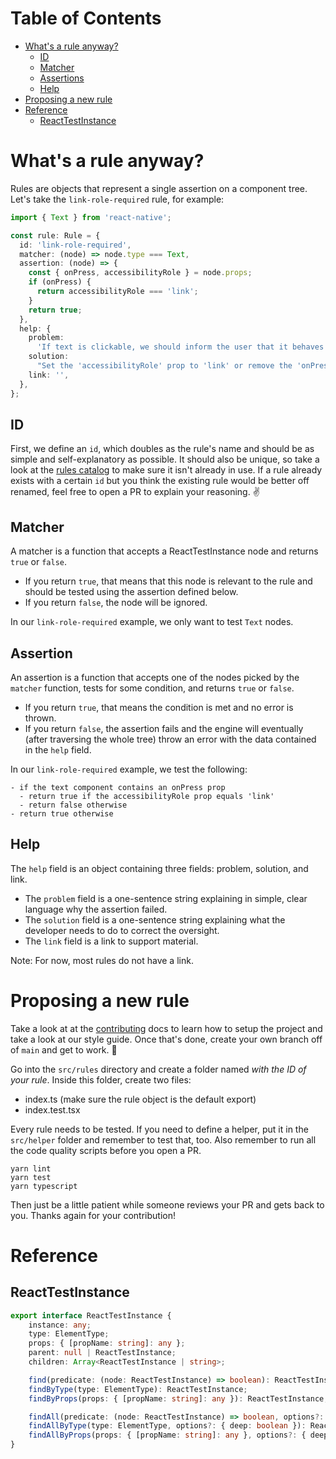 # Table of Contents

- [What's a rule anyway?](#whats-a-rule-anyway?)
  - [ID](#id)
  - [Matcher](#matcher)
  - [Assertions](#assertion)
  - [Help](#help)
- [Proposing a new rule](#proposing-a-new-rule)
- [Reference](#reference)
  - [ReactTestInstance](#reacttestinstance)

# What's a rule anyway?

Rules are objects that represent a single assertion on a component tree. Let's take the `link-role-required` rule, for example:

```typescript
import { Text } from 'react-native';

const rule: Rule = {
  id: 'link-role-required',
  matcher: (node) => node.type === Text,
  assertion: (node) => {
    const { onPress, accessibilityRole } = node.props;
    if (onPress) {
      return accessibilityRole === 'link';
    }
    return true;
  },
  help: {
    problem:
      'If text is clickable, we should inform the user that it behaves like a link',
    solution:
      "Set the 'accessibilityRole' prop to 'link' or remove the 'onPress' prop",
    link: '',
  },
};
```

## ID

First, we define an `id`, which doubles as the rule's name and should be as simple and self-explanatory as possible. It should also be unique, so take a look at the [rules catalog]('./rules-catalog.md') to make sure it isn't already in use. If a rule already exists with a certain `id` but you think the existing rule would be better off renamed, feel free to open a PR to explain your reasoning. ✌️

## Matcher

A matcher is a function that accepts a ReactTestInstance node and returns `true` or `false`. 

- If you return `true`, that means that this node is relevant to the rule and should be tested using the assertion defined below. 
- If you return `false`, the node will be ignored.

In our `link-role-required` example, we only want to test `Text` nodes.

## Assertion

An assertion is a function that accepts one of the nodes picked by the `matcher` function, tests for some condition, and returns `true` or `false`. 

- If you return `true`, that means the condition is met and no error is thrown.
- If you return `false`, the assertion fails and the engine will eventually (after traversing the whole tree) throw an error with the data contained in the `help` field.

In our `link-role-required` example, we test the following:

```
- if the text component contains an onPress prop
  - return true if the accessibilityRole prop equals 'link'
  - return false otherwise
- return true otherwise
```

## Help

The `help` field is an object containing three fields: problem, solution, and link.

- The `problem` field is a one-sentence string explaining in simple, clear language why the assertion failed.
- The `solution` field is a one-sentence string explaining what the developer needs to do to correct the oversight.
- The `link` field is a link to support material.

Note: For now, most rules do not have a link.

# Proposing a new rule

Take a look at at the [contributing]() docs to learn how to setup the project and take a look at our style guide. Once that's done, create your own branch off of `main` and get to work. 💪

Go into the `src/rules` directory and create a folder named *with the ID of your rule*. Inside this folder, create two files:

- index.ts (make sure the rule object is the default export)
- index.test.tsx

Every rule needs to be tested. If you need to define a helper, put it in the `src/helper` folder and remember to test that, too. Also remember to run all the code quality scripts before you open a PR.

```shell
yarn lint
yarn test
yarn typescript
```

Then just be a little patient while someone reviews your PR and gets back to you. Thanks again for your contribution!

# Reference

## ReactTestInstance

```typescript
export interface ReactTestInstance {
    instance: any;
    type: ElementType;
    props: { [propName: string]: any };
    parent: null | ReactTestInstance;
    children: Array<ReactTestInstance | string>;

    find(predicate: (node: ReactTestInstance) => boolean): ReactTestInstance;
    findByType(type: ElementType): ReactTestInstance;
    findByProps(props: { [propName: string]: any }): ReactTestInstance;

    findAll(predicate: (node: ReactTestInstance) => boolean, options?: { deep: boolean }): ReactTestInstance[];
    findAllByType(type: ElementType, options?: { deep: boolean }): ReactTestInstance[];
    findAllByProps(props: { [propName: string]: any }, options?: { deep: boolean }): ReactTestInstance[];
}
```
